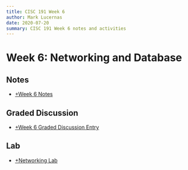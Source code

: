 ```yaml
---
title: CISC 191 Week 6
author: Mark Lucernas
date: 2020-07-20
summary: CISC 191 Week 6 notes and activities
---
```



# Week 6: Networking and Database

## Notes

  - [+Week 6 Notes](notes/index)


## Graded Discussion

  - [+Week 6 Graded Discussion Entry](graded_discussion)


## Lab

  -  [+Networking Lab](lab)
